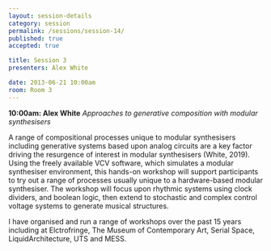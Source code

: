 ```yaml
---
layout: session-details
category: session
permalink: /sessions/session-14/
published: true
accepted: true

title: Session 3
presenters: Alex White

date: 2013-06-21 10:00am
room: Room 3
---
```


**10:00am: Alex White**
_Approaches to generative composition with modular synthesisers_

A range of compositional processes unique to modular synthesisers including generative systems based upon analog circuits are a key factor driving the resurgence of interest in modular synthesisers (White, 2019). Using the freely available VCV software, which simulates a modular synthesiser environment, this hands-on workshop will support participants to try out a range of processes usually unique to a hardware-based modular synthesiser. The workshop will focus upon rhythmic systems using clock dividers, and boolean logic, then extend to stochastic and complex control voltage systems to generate musical structures. 

I have organised and run a range of workshops over the past 15 years including at Elctrofringe, The Museum of Contemporary Art, Serial Space, LiquidArchitecture, UTS and MESS. 
